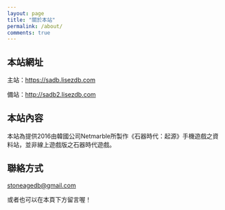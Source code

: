 ```yaml
---
layout: page
title: "關於本站"
permalink: /about/
comments: true
---
```


<h2>本站網址</h2><p>主站：<a href="https://sadb.lisezdb.com">https://sadb.lisezdb.com</a></p><p>備站：<a href="http://sadb2.lisezdb.com">http://sadb2.lisezdb.com</a></p><h2>本站內容</h2><p>本站為提供2016由韓國公司Netmarble所製作《石器時代：起源》手機遊戲之資料站，並非線上遊戲版之石器時代遊戲。</p><h2>聯絡方式</h2><p><a href="mailto:stoneagedb@gmail.com">stoneagedb@gmail.com</a></p><p>或者也可以在本頁下方留言喔！</p>
